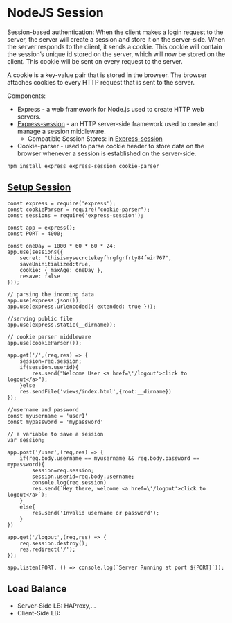 # NodeJS Session
Session-based authentication: When the client makes a login request to the server, the server will create a session and store it on the server-side. 
When the server responds to the client, it sends a cookie. This cookie will contain the session’s unique id stored on the server, 
which will now be stored on the client. This cookie will be sent on every request to the server.

A cookie is a key-value pair that is stored in the browser. The browser attaches cookies to every HTTP request that is sent to the server.

Components: 
- Express - a web framework for Node.js used to create HTTP web servers. 
- [Express-session](https://expressjs.com/en/resources/middleware/session.html) - an HTTP server-side framework used to create and manage a session middleware. 
    - Compatible Session Stores: in [Express-session](https://expressjs.com/en/resources/middleware/session.html)
- Cookie-parser - used to parse cookie header to store data on the browser whenever a session is established on the server-side.
```
npm install express express-session cookie-parser
```

## [Setup Session](https://www.section.io/engineering-education/session-management-in-nodejs-using-expressjs-and-express-session/)
```
const express = require('express');
const cookieParser = require("cookie-parser");
const sessions = require('express-session');

const app = express();
const PORT = 4000;

const oneDay = 1000 * 60 * 60 * 24;
app.use(sessions({
    secret: "thisismysecrctekeyfhrgfgrfrty84fwir767",
    saveUninitialized:true,
    cookie: { maxAge: oneDay },
    resave: false 
}));

// parsing the incoming data
app.use(express.json());
app.use(express.urlencoded({ extended: true }));

//serving public file
app.use(express.static(__dirname));

// cookie parser middleware
app.use(cookieParser());

app.get('/',(req,res) => {
    session=req.session;
    if(session.userid){
        res.send("Welcome User <a href=\'/logout'>click to logout</a>");
    }else
    res.sendFile('views/index.html',{root:__dirname})
});

//username and password
const myusername = 'user1'
const mypassword = 'mypassword'

// a variable to save a session
var session;

app.post('/user',(req,res) => {
    if(req.body.username == myusername && req.body.password == mypassword){
        session=req.session;
        session.userid=req.body.username;
        console.log(req.session)
        res.send(`Hey there, welcome <a href=\'/logout'>click to logout</a>`);
    }
    else{
        res.send('Invalid username or password');
    }
})

app.get('/logout',(req,res) => {
    req.session.destroy();
    res.redirect('/');
});

app.listen(PORT, () => console.log(`Server Running at port ${PORT}`));
```

## Load Balance
- Server-Side LB: HAProxy,...
- Client-Side LB:
